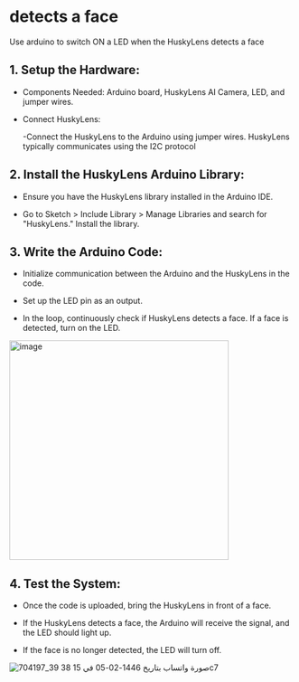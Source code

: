 # detects a face
Use arduino to switch ON a LED when the HuskyLens detects a face


## 1. Setup the Hardware:


- Components Needed: Arduino board, HuskyLens AI Camera, LED, and jumper wires.

  
- Connect HuskyLens:

  
   -Connect the HuskyLens to the Arduino using jumper wires. HuskyLens typically communicates using the I2C protocol

  
## 2. Install the HuskyLens Arduino Library:


- Ensure you have the HuskyLens library installed in the Arduino IDE.


- Go to Sketch > Include Library > Manage Libraries and search for "HuskyLens." Install the library.

## 3. Write the Arduino Code:

- Initialize communication between the Arduino and the HuskyLens in the code.


- Set up the LED pin as an output.


- In the loop, continuously check if HuskyLens detects a face. If a face is detected, turn on the LED.


<img width="388" alt="image" src="https://github.com/user-attachments/assets/55b12f14-3198-4990-b0ef-fedd4dcc10b0">


## 4. Test the System:

- Once the code is uploaded, bring the HuskyLens in front of a face.


- If the HuskyLens detects a face, the Arduino will receive the signal, and the LED should light up.


- If the face is no longer detected, the LED will turn off.


![صورة واتساب بتاريخ 1446-02-05 في 15 38 39_704197c7](https://github.com/user-attachments/assets/4bb8c396-7eef-4c51-a6a8-25858ac73b68)



